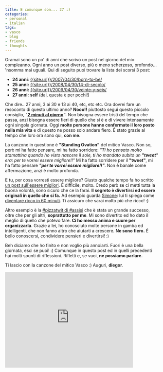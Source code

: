 ```yaml
---
title: E comunque son... 27 :)
categories:
- personal
- italian
tags:
- vasco
- blog
- friends
- thoughts
---
```

Oramai sono un po' di anni che scrivo un post nel giorno del mio compleanno.
Ogni anno un post diverso, più o meno scherzoso, profondo... 'nsomma mai
uguali. Qui di seguito puoi trovare la lista dei scorsi 3 post:

  * **24 anni**: [{{site.url}}/2007/04/30/born-to-be/]({{site.url}}/2007/04/30/born-to-be/)
  * **25 anni:** [{{site.url}}/2008/04/30/14-di-secolo/]({{site.url}}/2008/04/30/14-di-secolo/)
  * **26 anni:** [{{site.url}}/2009/04/30/veinte-y-seis/]({{site.url}}/2009/04/30/veinte-y-seis/)
  * **27 anni:** **self** (dai, questa è per pochi!)
  
Che dire.. 27 anni, 3 ai 30 e 13 ai 40, etc, etc etc. Ora dovrei fare un
resoconto di questo ultimo anno? **Nooo!!** piuttosto segui questo piccolo
consiglio, "**[2 minuti al giorno]({{site.url}}/2008/12/31/2-minuti-al-giorno-auguriiiii/)".**
Non bisogna essere tristi del tempo che passa, anzi
bisogna essere fieri di quello che si è e di vivere intensamente ogni singola
giornata. Oggi **molte persone hanno confermato il loro posto nella mia vita**
e di questo ne posso solo andare fiero. É stato grazie al tempo che loro ora
sono qui, **con me**.

La canzone in questione è **"Standing Ovation"** del mitico Vasco. Non so,
però mi ha fatto pensare, mi ha fatto sorridere: _"Ti ho pensato molto
stamattina quando ho visto nascere il sole, ti ho mandato subito un **"tweet"**
era: per te vorrei essere migliore!!"_ Mi ha fatto sorridere per il
**"tweet"**, mi ha fatto pensare _**"per te vorrei essere migliore!!"**_. Non
è banale come affermazione, anzi è molto profonda.

E tu, per cosa vorresti essere migliore? Giusto qualche tempo fa ho scritto
[un post sull'essere migliori]({{site.url}}/2010/04/15/the-fun-theory-cambiare-in-meglio-divertendosi/).
É difficile, molto. Credo però se ci metti
tutta la buona volontà, sono sicuro che ce la farai. **Il segreto è divertirsi
ed essere originali in quello che si fa.** Ad esempio guarda
[Simone](http://www.brunozzi.it): lui ti spiega come [diventare ricco in 60
minuti]({{site.url}}/2010/04/02/goosmama-ricco-in-60-minuti/). Ti
assicuro che sarai molto più che ricco! :)

Altro esempio è la [#pizzatwit di
#assisi]({{site.url}}/2010/04/25/pizzatwit-di-assisi-ed-oltre-unesperienza-indimenticabile/)
che è stata un grande successo, oltre che per
gli altri, **soprattutto per me**. Mi sono divertito ed ho dato il meglio di
quello che potevo fare. **Ci ho messo anima e cuore per organizzarla.** Grazie
a lei, ho conosciuto molte persone in gamba ed intelligenti, che non fanno
altro che aiutarti a crescere. **Ne sono fiero.** É bello conoscersi,
condividere pensieri e divertirsi! :)

Beh diciamo che ho finito e non voglio più annoiarti. Fuori è una bella
giornata, esci se puoi! :) Comunque in questo post ed in quelli precedenti hai
molti spunti di riflessioni. Rifletti e, se vuoi, **ne possiamo parlare.**

Ti lascio con la canzone del  mitico Vasco :) Auguri, **diegor**.

<iframe width="420" height="315" src="https://www.youtube.com/embed/z212DKIdQOU" frameborder="0" allowfullscreen></iframe>
